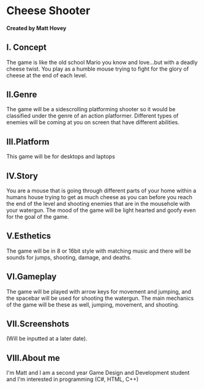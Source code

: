 # Cheese Shooter
#### Created by Matt Hovey

## I. Concept
The game is like the old school Mario you know and love...but with a deadly cheese twist. You play as
a humble mouse trying to fight for the glory of cheese at the end of each level.

## II.Genre
The game will be a sidescrolling platforming shooter so it would be classified under the genre of an action platformer.
Different types of enemies will be coming at you on screen that have different abilities.

## III.Platform
This game will be for desktops and laptops

## IV.Story
You are a mouse that is going through different parts of your home within a humans house trying to get
as much cheese as you can before you reach the end of the level and shooting enemies that are in the mousehole with your watergun.
The mood of the game will be light hearted and goofy even for the goal of the game.

## V.Esthetics
The game will be in 8 or 16bit style with matching music and there will be sounds for jumps, shooting, damage, and deaths.

## VI.Gameplay
The game will be played with arrow keys for movement and jumping, and the spacebar will be used for shooting the watergun. The main mechanics of the game will be these as well, jumping, movement, and shooting.

## VII.Screenshots
(Will be inputted at a later date).

## VIII.About me
I'm Matt and I am a second year Game Design and Development student and I'm interested in programming (C#, HTML, C++)
